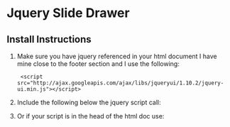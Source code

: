 # Jquery Slide Drawer
## Install Instructions

1. Make sure you have jquery referenced in your html document I have mine close to the footer section and I use the following:

		<script src="http://ajax.googleapis.com/ajax/libs/jqueryui/1.10.2/jquery-ui.min.js"></script>

2. Include the following below the jquery script call:

	<script>
			$(function(){
		});
	</script>

3. Or if your script is in the head of the html doc use:

	<script>
		$(document).ready(function(){
		$('.drawer').slideDrawer();
		});
	</script>
	